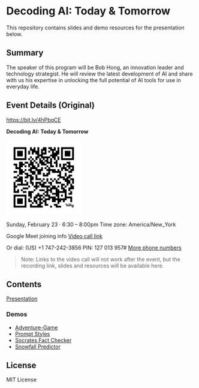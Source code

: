 # Decoding AI: Today & Tomorrow

This repository contains slides and demo resources for the presentation below.

## Summary

The speaker of this program will be Bob Hong, an innovation leader and technology strategist.  He will review the latest development of AI and share with us his expertise in unlocking the full potential of AI tools for use in everyday life.

## Event Details (Original)

https://bit.ly/4hPbqCE

**Decoding AI: Today & Tomorrow**

<img src="./bit.ly_4hPbqCE.png" width="200" height="200" alt="Decoding AI: Today & Tomorrow">

Sunday, February 23 · 6:30 – 8:00pm
Time zone: America/New_York

Google Meet joining info
[Video call link](https://meet.google.com/fwb-aeke-ffw)

Or dial: ‪(US) +1 747-242-3856‬ PIN: ‪127 013 957‬#
[More phone numbers](https://tel.meet/fwb-aeke-ffw?pin=7178090521927)

> Note: Links to the video call will not work after the event, but the recording link, slides and resources will be available here.

## Contents

[Presentation](./Decoding%20AI_%20Today%20&%20Tomorrow.pdf)

### Demos

- [Adventure-Game](./demos/sample-prompts/Adventure-Game.md)
- [Prompt Styles](./demos/sample-prompts/Prompt-Styles.md)
- [Socrates Fact Checker](./demos/socrates/README.md)
- [Snowfall Predictor](./demos/sample-prompts/snowfall/README.md)

## License

MIT License
